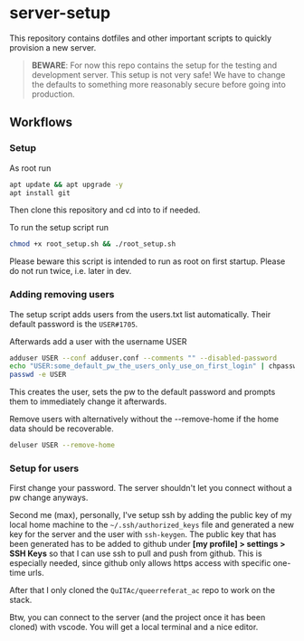 # server-setup

This repository contains dotfiles and other important scripts to quickly provision a new server.

> __BEWARE__: For now this repo contains the setup for the testing and development server.
> This setup is not very safe! We have to change the defaults to something more reasonably
> secure before going into production.

## Workflows

### Setup

As root run

```bash
apt update && apt upgrade -y
apt install git
```

Then clone this repository and cd into to if needed.

To run the setup script run

```bash
chmod +x root_setup.sh && ./root_setup.sh
```

Please beware this script is intended to run as root on first startup. Please do not run twice, i.e. later in dev.

### Adding removing users

The setup script adds users from the users.txt list automatically.
Their default password is the `USER#1705`.

Afterwards add a user with the username USER

```bash
adduser USER --conf adduser.conf --comments "" --disabled-password
echo "USER:some_default_pw_the_users_only_use_on_first_login" | chpasswd
passwd -e USER
```

This creates the user, sets the pw to the default password and prompts them to immediately change it afterwards.

Remove users with alternatively without the --remove-home if the home data should be recoverable.

```bash
deluser USER --remove-home
```

### Setup for users

First change your password. The server shouldn't let you connect without a pw change anyways.

Second me (max), personally, I've setup ssh by adding the public key of my local home machine to the `~/.ssh/authorized_keys` file and generated a new key for the server and the user with `ssh-keygen`. The public key that has been generated has to be added to github under __[my profile] > settings > SSH Keys__ so that I can use ssh to pull and push from github. This is especially needed, since github only allows https access with specific one-time urls.

After that I only cloned the `QuITAc/queerreferat_ac` repo to work on the stack.

Btw, you can connect to the server (and the project once it has been cloned) with vscode. You will get a local terminal and a nice editor.
